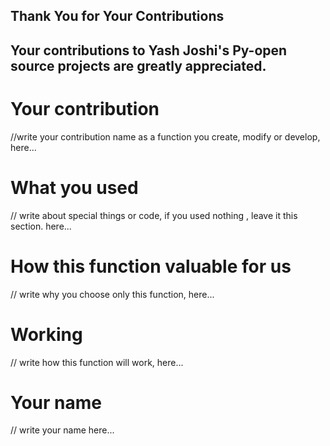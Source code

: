 ## Thank You for Your Contributions
## Your contributions to Yash Joshi's Py-open source projects are greatly appreciated.


# Your contribution

//write your contribution name as a function you create, modify or develop, here...

# What you used

// write about special things or code, if you used nothing , leave it this section. here...

# How this function valuable for us 

// write why you choose only this function, here...

# Working

// write how this function will work, here...


# Your name

// write your name here...


## 